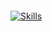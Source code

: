 <p align="center">
  <img src="https://count.getloli.com/get/@hxragi?theme=original-new"  alt=""/>
</p>

[![Skills](https://skillicons.dev/icons?i=rust,postgres,git,github,bash,arch,discord,obsidian&perline=)](https://skillicons.dev)
